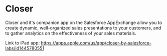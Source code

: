 # Closer
Closer and it's companion app on the Salesforce AppExchange allow you to create dynamic, well-organized sales presentations to your customers, and to gather analytics on the effectiveness of your sales materials.

Link to iPad app: https://apps.apple.com/us/app/closer-by-salesforce-labs/id1445780551

